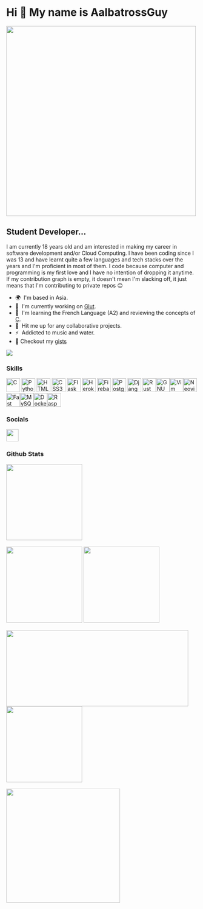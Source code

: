 Hi 👋 My name is AalbatrossGuy
==============================
<img src="https://user-images.githubusercontent.com/74038190/225813708-98b745f2-7d22-48cf-9150-083f1b00d6c9.gif" width="500">
<h2>Student Developer...</h2>

I am currently 18 years old and am interested in making my career in software development and/or Cloud Computing. I have been coding since I was 13 and have learnt quite a few languages and tech stacks over the years and I'm proficient in most of them. I code because computer and programming is my first love and I have no intention of dropping it anytime. If my contribution graph is empty, it doesn't mean I'm slacking off, it just means that I'm contributing to private repos 😌

* 🌍  I'm based in Asia.
* 🚀  I'm currently working on [Glut](https://github.com/AalbatrossGuy/AalbaCloud).
* 🧠  I'm learning the French Language (A2) and reviewing the concepts of [C](https://github.com/AalbatrossGuy/CodeData/tree/master/C%202025).
* 🤝  Hit me up for any collaborative projects.
* ⚡  Addicted to music and water.
* 📝  Checkout my [gists](https://gist.github.com/AalbatrossGuy)

<a href="https://www.github.com/AalbatrossGuy" target="_blank" rel="noreferrer"><img
src="https://img.shields.io/github/followers/AalbatrossGuy?logo=github&style=for-the-badge&color=6366f1&labelColor=1c1917" /></a>

### Skills

<p align="left">
<a href="https://docs.microsoft.com/en-us/cpp/?view=msvc-170" target="_blank" rel="noreferrer"><img src="https://raw.githubusercontent.com/danielcranney/readme-generator/main/public/icons/skills/c-colored.svg" width="36" height="36" alt="C" /></a>
<a href="https://www.python.org/" target="_blank" rel="noreferrer"><img src="https://raw.githubusercontent.com/danielcranney/readme-generator/main/public/icons/skills/python-colored.svg" width="36" height="36" alt="Python" /></a>
<a href="https://developer.mozilla.org/en-US/docs/Glossary/HTML5" target="_blank" rel="noreferrer"><img src="https://raw.githubusercontent.com/danielcranney/readme-generator/main/public/icons/skills/html5-colored.svg" width="36" height="36" alt="HTML5" /></a>
<a href="https://www.w3.org/TR/CSS/#css" target="_blank" rel="noreferrer"><img src="https://raw.githubusercontent.com/danielcranney/readme-generator/main/public/icons/skills/css3-colored.svg" width="36" height="36" alt="CSS3" /></a>
<a href="https://flask.palletsprojects.com/en/2.0.x/" target="_blank" rel="noreferrer"><img src="https://raw.githubusercontent.com/danielcranney/readme-generator/main/public/icons/skills/flask-colored-dark.svg" width="36" height="36" alt="Flask" /></a>
<a href="https://www.heroku.com/" target="_blank" rel="noreferrer"><img src="https://raw.githubusercontent.com/danielcranney/readme-generator/main/public/icons/skills/heroku-colored.svg" width="36" height="36" alt="Heroku" /></a>
<a href="https://firebase.google.com/" target="_blank" rel="noreferrer"><img src="https://raw.githubusercontent.com/danielcranney/readme-generator/main/public/icons/skills/firebase-colored.svg" width="36" height="36" alt="Firebase" /></a>
<a href="https://www.postgresql.org/" target="_blank" rel="noreferrer"><img src="https://raw.githubusercontent.com/danielcranney/readme-generator/main/public/icons/skills/postgresql-colored.svg" width="36" height="36" alt="PostgreSQL" /></a>
<a href="https://www.djangoproject.com/" target="_blank" rel="noreferrer"><img src="https://raw.githubusercontent.com/danielcranney/readme-generator/main/public/icons/skills/django-colored-dark.svg" width="36" height="36" alt="Django" /></a>
<a href="https://www.rust-lang.org/" target="_blank" rel="noreferrer"><img src="https://raw.githubusercontent.com/danielcranney/readme-generator/main/public/icons/skills/rust-colored.svg" width="36" height="36" alt="Rust" /></a><a href="https://www.gnu.org/software/bash/" target="_blank" rel="noreferrer"><img src="https://raw.githubusercontent.com/danielcranney/readme-generator/main/public/icons/skills/gnubash.svg" width="36" height="36" alt="GNU Bash" /></a><a href="https://www.vim.org/" target="_blank" rel="noreferrer"><img src="https://raw.githubusercontent.com/danielcranney/readme-generator/main/public/icons/skills/vim.svg" width="36" height="36" alt="Vim" /></a><a href="https://neovim.io/" target="_blank" rel="noreferrer"><img src="https://raw.githubusercontent.com/danielcranney/readme-generator/main/public/icons/skills/neovim.svg" width="36" height="36" alt="Neovim" /></a><a href="https://fastapi.tiangolo.com/" target="_blank" rel="noreferrer"><img src="https://raw.githubusercontent.com/danielcranney/readme-generator/main/public/icons/skills/fastapi-colored.svg" width="36" height="36" alt="Fast API" /></a><a href="https://www.mysql.com/" target="_blank" rel="noreferrer"><img src="https://raw.githubusercontent.com/danielcranney/readme-generator/main/public/icons/skills/mysql-colored.svg" width="36" height="36" alt="MySQL" /></a><a href="https://www.docker.com/" target="_blank" rel="noreferrer"><img src="https://raw.githubusercontent.com/danielcranney/readme-generator/main/public/icons/skills/docker-colored.svg" width="36" height="36" alt="Docker" /></a><a href="https://www.raspberrypi.org/" target="_blank" rel="noreferrer"><img src="https://raw.githubusercontent.com/danielcranney/readme-generator/main/public/icons/skills/raspberrypi-colored.svg" width="36" height="36" alt="Raspberry Pi" /></a>
</p>


### Socials

<p align="left"> <a href="https://allmylinks.com/aalbatrossguy" target="_blank" rel="noreferrer"><img src="https://www.svgrepo.com/show/331286/allmylinks.svg" width="32" height="32" /></a></p>

### Github Stats

<div align="left">
  <a href="https://github.com/aalbatrossguy/github-readme-stats" style="text-decoration: none;">
    <img height="200" src="https://github-profile-summary-cards.vercel.app/api/cards/profile-details?username=aalbatrossguy&theme=dark" />
  </a>
</div>

<br/>

<div align="left">
  <a href="https://github.com/aalbatrossguy/github-readme-stats" style="text-decoration: none;">
    <img src="https://github-readme-stats.vercel.app/api?username=AalbatrossGuy&theme=dark&show_icons=true&hide_border=false&count_private=true" height="200" />
  </a>
  <a href="https://github.com/aalbatrossguy/convoychat" style="text-decoration: none;">
    <img src="https://github-readme-stats.vercel.app/api/top-langs?username=aalbatrossguy&layout=compact&langs_count=8&card_width=320&theme=dark" height="200" />
  </a>
</div>

<br/>

<div align="left">
  <a href="https://github.com/aalbatrossguy/github-readme-stats" style="text-decoration: none;">
    <img src="https://github-readme-streak-stats-eight.vercel.app/?user=aalbatrossguy&theme=dark&hide_border=false" height="200" width="480"/>
  </a>
  <a href="https://github.com/aalbatrossguy/github-readme-stats" style="text-decoration: none;">
    <img src="https://github-profile-summary-cards.vercel.app/api/cards/productive-time?username=aalbatrossguy&theme=dark&utcOffset=5.3" height="200" />
  </a>
</div>

<br/>

<div align="left">
  <a href="https://github.com/aalbatrossguy/github-readme-stats" style="text-decoration: none;">
    <img src="https://api.githubtrends.io/user/svg/AalbatrossGuy/repos?time_range=one_year&include_private=True&loc_metric=changed&theme=dark" height="300" />
  </a>
</div>




